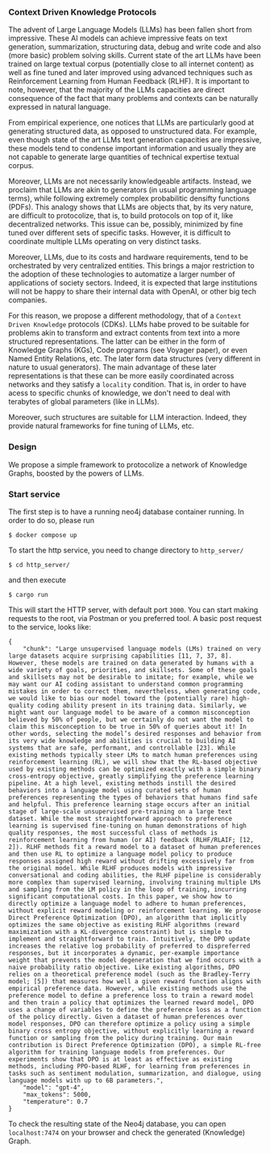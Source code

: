 ### Context Driven Knowledge Protocols

The advent of Large Language Models (LLMs) has been fallen short from impressive. These AI models can achieve impressive feats
on text generation, summarization, structuring data, debug and write code and also (more basic) problem solving skills. Current state
of the art LLMs have been trained on large textual corpus (potentially close to all internet content) as well as fine tuned and later
improved using advanced techniques such as Reinforcement Learning from Human Feedback (RLHF). It is important to note, however, that
the majority of the LLMs capacities are direct consequence of the fact that many problems and contexts can be naturally expressed in
natural language. 

From empirical experience, one notices that LLMs are particularly good at generating structured data, as opposed to unstructured data. For
example, even though state of the art LLMs text generation capacities are impressive, these models tend to condense important information
and usually they are not capable to generate large quantities of technical expertise textual corpus.

Moreover, LLMs are not necessarily knowledgeable artifacts. Instead, we proclaim that LLMs are akin to generators (in usual programming 
language terms), while following extremely complex probabilitic densifty functions (PDFs). This analogy shows that LLMs are objects
that, by its very nature, are difficult to protocolize, that is, to build protocols on top of it, like decentralized networks. This
issue can be, possibly, minimized by fine tuned over different sets of specific tasks. However, it is difficult to coordinate multiple
LLMs operating on very distinct tasks. 

Moreover, LLMs, due to its costs and hardware requirements, tend to be orchestrated by very centralized entities. This brings a major
restriction to the adoption of these technologies to automatize a larger number of applications of society sectors. Indeed, it is
expected that large institutions will not be happy to share their internal data with OpenAI, or other big tech companies.

For this reason, we propose a different methodology, that of a `Context Driven Knowledge` protocols (CDKs). LLMs habe proved to be
suitable for problems akin to transform and extract contents from text into a more structured representations. The latter can be either
in the form of Knowledge Graphs (KGs), Code programs (see Voyager paper), or even Named Entity Relations, etc. The later form
data structures (very different in nature to usual generators). The main advantage of these later representations is that these can 
be more easily coordinated across networks and they satisfy a `locality` condition. That is, in order to have acess to specific chunks
of knowledge, we don't need to deal with terabytes of global parameters (like in LLMs).

Moreover, such structures are suitable for LLM interaction. Indeed, they provide natural frameworks for fine tuning of LLMs, etc. 

### Design

We propose a simple framework to protocolize a network of Knowledge Graphs, boosted by the powers of LLMs.


### Start service

The first step is to have a running neo4j database container running.
In order to do so, please run

`$ docker compose up`

To start the http service, you need to change directory to `http_server/`

`$ cd http_server/`

and then execute 

`$ cargo run`

This will start the HTTP server, with default port `3000`. You can start making requests to the root, via Postman or you preferred tool. A basic 
post request to the service, looks like:

```
{
    "chunk": "Large unsupervised language models (LMs) trained on very large datasets acquire surprising capabilities [11, 7, 37, 8]. However, these models are trained on data generated by humans with a wide variety of goals, priorities, and skillsets. Some of these goals and skillsets may not be desirable to imitate; for example, while we may want our AI coding assistant to understand common programming mistakes in order to correct them, nevertheless, when generating code, we would like to bias our model toward the (potentially rare) high-quality coding ability present in its training data. Similarly, we might want our language model to be aware of a common misconception believed by 50% of people, but we certainly do not want the model to claim this misconception to be true in 50% of queries about it! In other words, selecting the model’s desired responses and behavior from its very wide knowledge and abilities is crucial to building AI systems that are safe, performant, and controllable [23]. While existing methods typically steer LMs to match human preferences using reinforcement learning (RL), we will show that the RL-based objective used by existing methods can be optimized exactly with a simple binary cross-entropy objective, greatly simplifying the preference learning pipeline. At a high level, existing methods instill the desired behaviors into a language model using curated sets of human preferences representing the types of behaviors that humans find safe and helpful. This preference learning stage occurs after an initial stage of large-scale unsupervised pre-training on a large text dataset. While the most straightforward approach to preference learning is supervised fine-tuning on human demonstrations of high quality responses, the most successful class of methods is reinforcement learning from human (or AI) feedback (RLHF/RLAIF; [12, 2]). RLHF methods fit a reward model to a dataset of human preferences and then use RL to optimize a language model policy to produce responses assigned high reward without drifting excessively far from the original model. While RLHF produces models with impressive conversational and coding abilities, the RLHF pipeline is considerably more complex than supervised learning, involving training multiple LMs and sampling from the LM policy in the loop of training, incurring significant computational costs. In this paper, we show how to directly optimize a language model to adhere to human preferences, without explicit reward modeling or reinforcement learning. We propose Direct Preference Optimization (DPO), an algorithm that implicitly optimizes the same objective as existing RLHF algorithms (reward maximization with a KL-divergence constraint) but is simple to implement and straightforward to train. Intuitively, the DPO update increases the relative log probability of preferred to dispreferred responses, but it incorporates a dynamic, per-example importance weight that prevents the model degeneration that we find occurs with a naive probability ratio objective. Like existing algorithms, DPO relies on a theoretical preference model (such as the Bradley-Terry model; [5]) that measures how well a given reward function aligns with empirical preference data. However, while existing methods use the preference model to define a preference loss to train a reward model and then train a policy that optimizes the learned reward model, DPO uses a change of variables to define the preference loss as a function of the policy directly. Given a dataset of human preferences over model responses, DPO can therefore optimize a policy using a simple binary cross entropy objective, without explicitly learning a reward function or sampling from the policy during training. Our main contribution is Direct Preference Optimization (DPO), a simple RL-free algorithm for training language models from preferences. Our experiments show that DPO is at least as effective as existing methods, including PPO-based RLHF, for learning from preferences in tasks such as sentiment modulation, summarization, and dialogue, using language models with up to 6B parameters.",
    "model": "gpt-4",
    "max_tokens": 5000,
    "temperature": 0.7
}
```

To check the resulting state of the Neo4j database, you can open `localhost:7474` on your browser and check the generated (Knowledge) Graph.
